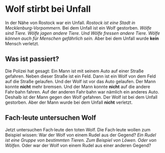 # Wolf stirbt bei Unfall

In der Nähe von Rostock war ein Unfall. 
*Rostock ist eine Stadt in Mecklenburg-Vorpommern.* Bei dem Unfall ist ein Wolf gestorben. 
*Wölfe sind Tiere.* 
*Wölfe jagen andere Tiere.* 
*Und Wölfe fressen andere Tiere.* 
*Wölfe können auch für Menschen gefährlich sein.* Aber bei dem Unfall wurde **kein** Mensch verletzt. 

## Was ist passiert?
Die Polizei hat gesagt: Ein Mann ist mit seinem Auto auf einer Straße gefahren. Neben dieser Straße ist ein Feld. Dann ist ein Wolf von dem Feld auf die Straße gelaufen. Und der Wolf ist vor das Auto gelaufen. Der Mann konnte **nicht** mehr bremsen. Und der Mann konnte **nicht** auf die andere Fahr·bahn fahren. Auf der anderen Fahr·bahn war nämlich ein anderes Auto. Deshalb ist der Mann gegen den Wolf gefahren. Der Wolf ist bei dem Unfall gestorben. Aber der Mann wurde bei dem Unfall **nicht** verletzt. 

## Fach·leute untersuchen Wolf
Jetzt untersuchen Fach·leute den toten Wolf. Die Fach·leute wollen zum Beispiel wissen: War der Wolf von einem Rudel aus der Gegend? 
*Ein Rudel ist eine Gruppe von bestimmten Tieren.* 
*Zum Beispiel von Löwen.* 
*Oder von Wölfen.* Oder war der Wolf von einem Rudel aus einer anderen Gegend? 
